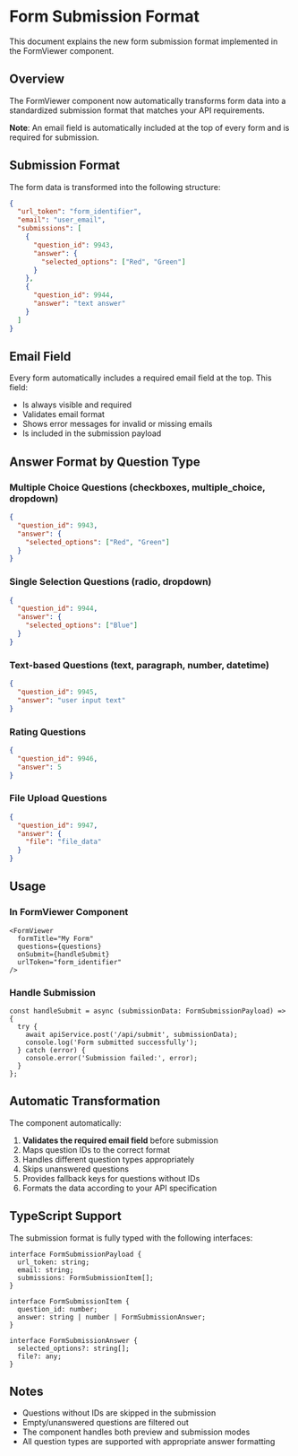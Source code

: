 # Form Submission Format

This document explains the new form submission format implemented in the FormViewer component.

## Overview

The FormViewer component now automatically transforms form data into a standardized submission format that matches your API requirements.

**Note**: An email field is automatically included at the top of every form and is required for submission.

## Submission Format

The form data is transformed into the following structure:

```json
{
  "url_token": "form_identifier",
  "email": "user_email",
  "submissions": [
    {
      "question_id": 9943,
      "answer": {
        "selected_options": ["Red", "Green"]
      }
    },
    {
      "question_id": 9944,
      "answer": "text answer"
    }
  ]
}
```

## Email Field

Every form automatically includes a required email field at the top. This field:
- Is always visible and required
- Validates email format
- Shows error messages for invalid or missing emails
- Is included in the submission payload

## Answer Format by Question Type

### Multiple Choice Questions (checkboxes, multiple_choice, dropdown)
```json
{
  "question_id": 9943,
  "answer": {
    "selected_options": ["Red", "Green"]
  }
}
```

### Single Selection Questions (radio, dropdown)
```json
{
  "question_id": 9944,
  "answer": {
    "selected_options": ["Blue"]
  }
}
```

### Text-based Questions (text, paragraph, number, datetime)
```json
{
  "question_id": 9945,
  "answer": "user input text"
}
```

### Rating Questions
```json
{
  "question_id": 9946,
  "answer": 5
}
```

### File Upload Questions
```json
{
  "question_id": 9947,
  "answer": {
    "file": "file_data"
  }
}
```

## Usage

### In FormViewer Component

```tsx
<FormViewer
  formTitle="My Form"
  questions={questions}
  onSubmit={handleSubmit}
  urlToken="form_identifier"
/>
```

### Handle Submission

```tsx
const handleSubmit = async (submissionData: FormSubmissionPayload) => {
  try {
    await apiService.post('/api/submit', submissionData);
    console.log('Form submitted successfully');
  } catch (error) {
    console.error('Submission failed:', error);
  }
};
```

## Automatic Transformation

The component automatically:
1. **Validates the required email field** before submission
2. Maps question IDs to the correct format
3. Handles different question types appropriately
4. Skips unanswered questions
5. Provides fallback keys for questions without IDs
6. Formats the data according to your API specification

## TypeScript Support

The submission format is fully typed with the following interfaces:

```tsx
interface FormSubmissionPayload {
  url_token: string;
  email: string;
  submissions: FormSubmissionItem[];
}

interface FormSubmissionItem {
  question_id: number;
  answer: string | number | FormSubmissionAnswer;
}

interface FormSubmissionAnswer {
  selected_options?: string[];
  file?: any;
}
```

## Notes

- Questions without IDs are skipped in the submission
- Empty/unanswered questions are filtered out
- The component handles both preview and submission modes
- All question types are supported with appropriate answer formatting
